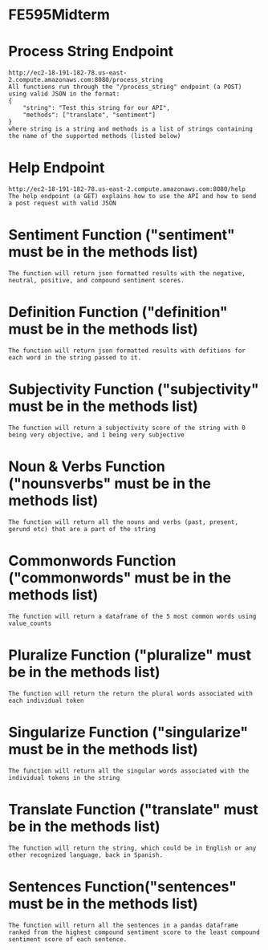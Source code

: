# FE595Midterm

# Process String Endpoint
    http://ec2-18-191-182-78.us-east-2.compute.amazonaws.com:8080/process_string
    All functions run through the "/process_string" endpoint (a POST) using valid JSON in the format: 
    {
        "string": "Test this string for our API",
        "methods": ["translate", "sentiment"]
    }
    where string is a string and methods is a list of strings containing the name of the supported methods (listed below)

# Help Endpoint
    http://ec2-18-191-182-78.us-east-2.compute.amazonaws.com:8080/help
    The help endpoint (a GET) explains how to use the API and how to send a post request with valid JSON


# Sentiment Function ("sentiment" must be in the methods list)
    The function will return json formatted results with the negative, neutral, positive, and compound sentiment scores.

# Definition Function ("definition" must be in the methods list)
    The function will return json formatted results with defitions for each word in the string passed to it.
    
# Subjectivity Function ("subjectivity" must be in the methods list)
    The function will return a subjectivity score of the string with 0 being very objective, and 1 being very subjective

# Noun & Verbs Function ("nounsverbs" must be in the methods list)
    The function will return all the nouns and verbs (past, present, gerund etc) that are a part of the string
    
# Commonwords Function ("commonwords" must be in the methods list)
    The function will return a dataframe of the 5 most common words using value_counts

# Pluralize Function ("pluralize" must be in the methods list)
    The function will return the return the plural words associated with each individual token 

# Singularize Function ("singularize" must be in the methods list)
    The function will return all the singular words associated with the individual tokens in the string
    

# Translate Function ("translate" must be in the methods list)
    The function will return the string, which could be in English or any other recognized language, back in Spanish. 

# Sentences Function("sentences" must be in the methods list)
    The function will return all the sentences in a pandas dataframe ranked from the highest compound sentiment score to the least compound sentiment score of each sentence. 

